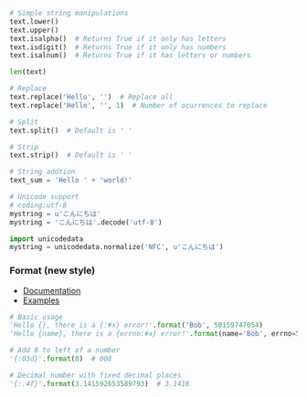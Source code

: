 ---
---

```python
# Simple string manipulations
text.lower()
text.upper()
text.isalpha()  # Returns True if it only has letters
text.isdigit()  # Returns True if it only has numbers
text.isalnum()  # Returns True if it has letters or numbers

len(text)

# Replace
text.replace('Hello', '')  # Replace all
text.replace('Hello', '', 1)  # Number of ocurrences to replace

# Split
text.split()  # Default is ' '

# Strip
text.strip()  # Default is ' '

# String addtion
text_sum = 'Hello ' + 'world!'

# Unicode support
# coding:utf-8
mystring = u'こんにちは'
mystring = 'こんにちは'.decode('utf-8')

import unicodedata
mystring = unicodedata.normalize('NFC', u'こんにちは')
```

### Format (new style)
- [Documentation](https://docs.python.org/3.4/library/string.html#format-string-syntax)
- [Examples](https://pyformat.info/)

```python
# Basic usage
'Hello {}, there is a {:#x} error!'.format('Bob', 50159747054)
'Hello {name}, there is a {errno:#x} error!'.format(name='Bob', errno=50159747054)

# Add 0 to left of a number
'{:03d}'.format(8)  # 008

# Decimal number with fixed decimal places
'{:.4f}'.format(3.141592653589793)  # 3.1416
```
